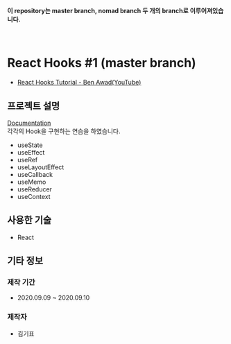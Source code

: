 #### 이 repository는 master branch, nomad branch 두 개의 branch로 이루어져있습니다.
<br>

# React Hooks #1 (master branch)

* [React Hooks Tutorial - Ben Awad(YouTube)](https://www.youtube.com/playlist?list=PLN3n1USn4xlmyw3ebYuZmGp60mcENitdM)

## 프로젝트 설명

[Documentation](https://ko.reactjs.org/docs/hooks-reference.html)<br>
각각의 Hook을 구현하는 연습을 하였습니다.

* useState
* useEffect
* useRef
* useLayoutEffect
* useCallback
* useMemo
* useReducer
* useContext

## 사용한 기술

*  React

## 기타 정보

### 제작 기간

* 2020.09.09 ~ 2020.09.10

### 제작자

* 김기표
